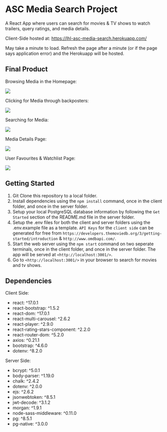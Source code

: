 # ASC Media Search Project 

A React App where users can search for movies & TV shows to watch trailers, query ratings, and media details.

Client-Side hosted at: https://lhl-asc-media-search.herokuapp.com/

May take a minute to load. Refresh the page after a minute (or if the page says application error) and the Herokuapp will be hosted.

## Final Product

Browsing Media in the Homepage:

![](https://github.com/chriskang24/public-gif-repo/blob/ed57dedb97a64cbc0d9937e1537b9ef267d3b716/asc-home-page.gif)

Clicking for Media through backposters:

![](https://github.com/chriskang24/public-gif-repo/blob/master/asc-carousel-click.gif)

Searching for Media: 

![](https://github.com/chriskang24/public-gif-repo/blob/master/asc-input-search.gif)

Media Details Page:

![](https://github.com/chriskang24/public-gif-repo/blob/master/asc-movie-details.gif)

User Favourites & Watchlist Page:

![](https://github.com/chriskang24/public-gif-repo/blob/master/asc-favorites.gif)

## Getting Started

1. Git Clone this repository to a local folder.
2. Install dependencies using the `npm install` command, once in the client folder, and once in the server folder.
3. Setup your local PostgreSQL database information by following the `Get Started` section of the README.md file in the server folder. 
4. Setup the .env files for both the client and server folders using the .env.example file as a template. `API Keys` for the `client side` can be generated for free from `https://developers.themoviedb.org/3/getting-started/introduction` & `http://www.omdbapi.com/`.
5. Start the web server using the `npm start` command on two seperate terminals, once in the client folder, and once in the server folder. The app will be served at `<http://localhost:3001/>`.
6. Go to `<http://localhost:3001/>` in your browser to search for movies and tv shows. 

## Dependencies

Client Side:
- react: ^17.0.1
- react-bootstrap: ^1.5.2
- react-dom: ^17.0.1
- react-multi-carousel: ^2.6.2
- react-player: ^2.9.0
- react-rating-stars-component: ^2.2.0
- react-router-dom: ^5.2.0
- axios: ^0.21.1  
- bootstrap: ^4.6.0 
- dotenv: ^8.2.0  

Server Side: 
- bcrypt: ^5.0.1
- body-parser: ^1.19.0
- chalk: ^2.4.2
- dotenv: ^2.0.0
- ejs: ^2.6.2
- jsonwebtoken: ^8.5.1
- jwt-decode: ^3.1.2
- morgan: ^1.9.1
- node-sass-middleware: ^0.11.0
- pg: ^8.5.1
- pg-native: ^3.0.0